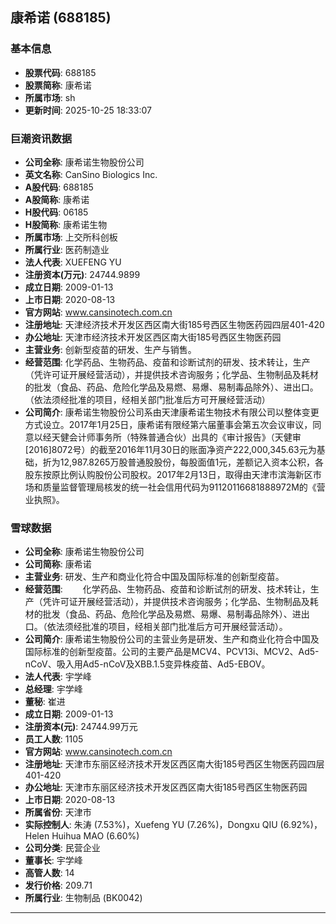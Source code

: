 ## 康希诺 (688185)

### 基本信息

- **股票代码**: 688185
- **股票简称**: 康希诺
- **所属市场**: sh
- **更新时间**: 2025-10-25 18:33:07

### 巨潮资讯数据

- **公司全称**: 康希诺生物股份公司
- **英文名称**: CanSino Biologics Inc.
- **A股代码**: 688185
- **A股简称**: 康希诺
- **H股代码**: 06185
- **H股简称**: 康希诺生物
- **所属市场**: 上交所科创板
- **所属行业**: 医药制造业
- **法人代表**: XUEFENG YU
- **注册资本(万元)**: 24744.9899
- **成立日期**: 2009-01-13
- **上市日期**: 2020-08-13
- **官方网站**: www.cansinotech.com.cn
- **注册地址**: 天津经济技术开发区西区南大街185号西区生物医药园四层401-420
- **办公地址**: 天津市经济技术开发区西区南大街185号西区生物医药园
- **主营业务**: 创新型疫苗的研发、生产与销售。
- **经营范围**: 化学药品、生物药品、疫苗和诊断试剂的研发、技术转让，生产（凭许可证开展经营活动），并提供技术咨询服务；化学品、生物制品及耗材的批发（食品、药品、危险化学品及易燃、易爆、易制毒品除外）、进出口。（依法须经批准的项目，经相关部门批准后方可开展经营活动）
- **公司简介**: 康希诺生物股份公司系由天津康希诺生物技术有限公司以整体变更方式设立。2017年1月25日，康希诺有限经第六届董事会第五次会议审议，同意以经天健会计师事务所（特殊普通合伙）出具的《审计报告》（天健审[2016]8072号）的截至2016年11月30日的账面净资产222,000,345.63元为基础，折为12,987.8265万股普通股股份，每股面值1元，差额记入资本公积，各股东按原比例认购股份公司股权。2017年2月13日，取得由天津市滨海新区市场和质量监督管理局核发的统一社会信用代码为91120116681888972M的《营业执照》。

### 雪球数据

- **公司全称**: 康希诺生物股份公司
- **公司简称**: 康希诺
- **主营业务**: 研发、生产和商业化符合中国及国际标准的创新型疫苗。
- **经营范围**: 　　化学药品、生物药品、疫苗和诊断试剂的研发、技术转让，生产（凭许可证开展经营活动），并提供技术咨询服务；化学品、生物制品及耗材的批发（食品、药品、危险化学品及易燃、易爆、易制毒品除外）、进出口。（依法须经批准的项目，经相关部门批准后方可开展经营活动）。
- **公司简介**: 康希诺生物股份公司的主营业务是研发、生产和商业化符合中国及国际标准的创新型疫苗。公司的主要产品是MCV4、PCV13i、MCV2、Ad5-nCoV、吸入用Ad5-nCoV及XBB.1.5变异株疫苗、Ad5-EBOV。
- **法人代表**: 宇学峰
- **总经理**: 宇学峰
- **董秘**: 崔进
- **成立日期**: 2009-01-13
- **注册资本(元)**: 24744.99万元
- **员工人数**: 1105
- **官方网站**: www.cansinotech.com.cn
- **注册地址**: 天津市东丽区经济技术开发区西区南大街185号西区生物医药园四层401-420
- **办公地址**: 天津市东丽区经济技术开发区西区南大街185号西区生物医药园
- **上市日期**: 2020-08-13
- **所属省份**: 天津市
- **实际控制人**: 朱涛 (7.53%)，Xuefeng YU (7.26%)，Dongxu QIU (6.92%)，Helen Huihua MAO (6.60%)
- **公司分类**: 民营企业
- **董事长**: 宇学峰
- **高管人数**: 14
- **发行价格**: 209.71
- **所属行业**: 生物制品 (BK0042)

---